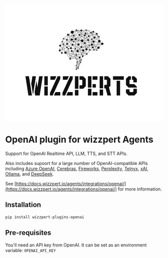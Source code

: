 ![Wizzpert Logo](wizzpert-plugins/assets/logo.png)

# OpenAI plugin for wizzpert Agents

Support for OpenAI Realtime API, LLM, TTS, and STT APIs.

Also includes supoort for a large number of OpenAI-compatible APIs including [Azure OpenAI](https://docs.wizzpert.io/agents/integrations/llm/azure-openai/), [Cerebras](https://docs.wizzpert.io/agents/integrations/cerebras/), [Fireworks](https://docs.wizzpert.io/agents/integrations/llm/fireworks/), [Perplexity](https://docs.wizzpert.io/agents/integrations/llm/perplexity/), [Telnyx](https://docs.wizzpert.io/agents/integrations/llm/telnyx/), [xAI](https://docs.wizzpert.io/agents/integrations/llm/xai/), [Ollama](https://docs.wizzpert.io/agents/integrations/llm/ollama/), and [DeepSeek](https://docs.wizzpert.io/agents/integrations/llm/deepseek/).

See [https://docs.wizzpert.io/agents/integrations/openai/](https://docs.wizzpert.io/agents/integrations/openai/) for more information.

## Installation

```bash
pip install wizzpert-plugins-openai
```

## Pre-requisites

You'll need an API key from OpenAI. It can be set as an environment variable: `OPENAI_API_KEY`
